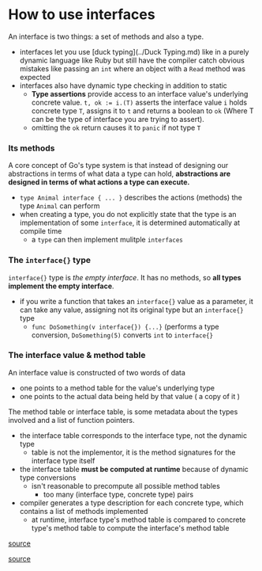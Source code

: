 # How to use interfaces
An interface is two things: a set of methods and also a type. 
- interfaces let you use [duck typing](../Duck Typing.md) like in a purely dynamic language like Ruby but still have the compiler catch obvious mistakes like passing an `int` where an object with a `Read` method was expected
- interfaces also have dynamic type checking in addition to static
  - **Type assertions** provide access to an interface value's underlying concrete value. `t, ok := i.(T)` asserts the interface value `i` holds concrete type `T`, assigns it to `t` and returns a boolean to `ok` (Where T can be the type of interface you are trying to assert).
  - omitting the `ok` return causes it to `panic` if not type `T`

### Its methods
A core concept of Go's type system is that instead of designing our abstractions in terms of what data a type can hold, **abstractions are designed in terms of what actions a type can execute.** 
- `type Animal interface { ... }` describes the actions (methods) the type `Animal` can perform
- when creating a type, you do not explicitly state that the type is an implementation of some `interface`, it is determined automatically at compile time
  - a `type` can then implement mulitple `interfaces` 

### The `interface{}` type
`interface{}` type is *the empty interface*. It has no methods, so **all types implement the empty interface**. 
- if you write a function that takes an `interface{}` value as a parameter, it can take any value, assigning not its original type but an `interface{}` type
  - `func DoSomething(v interface{}) {...}` (performs a type conversion, `DoSomething(5)` converts `int` to `interface{}`

### The interface value & method table
An interface value is constructed of two words of data
- one points to a method table for the value's underlying type
- one points to the actual data being held by that value ( a copy of it )

The method table or interface table, is some metadata about the types involved and a list of function pointers. 
- the interface table corresponds to the interface type, not the dynamic type
  - table is not the implementor, it is the method signatures for the interface type itself
- the interface table **must be computed at runtime** because of dynamic type conversions
  - isn't reasonable to precompute all possible method tables
    - too many (interface type, concrete type) pairs
- compiler generates a type description for each concrete type, which contains a list of methods implemented
  - at runtime, interface type's method table is compared to concrete type's method table to compute the interface's method table 
  

[source](http://jordanorelli.com/post/32665860244/how-to-use-interfaces-in-go)

[source](http://research.swtch.com/interfaces)

